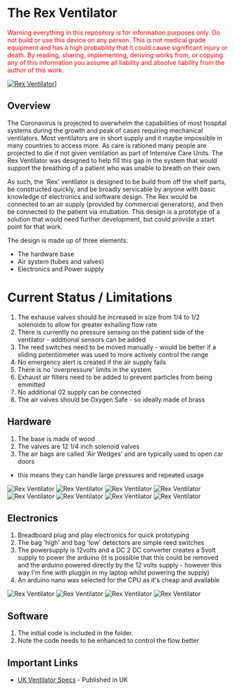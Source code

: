 # The Rex Ventilator

<span style="color:red">Warning everything in this repository is for information purposes only. Do not build or use this device on any person. This is not medical grade equipment and has a high probability that it could cause significant injury or death. By reading, sharing, implementing, deriving works from, or copying any of this information you assume all liability and absolve liability from the author of this work.</span>

[![Rex Ventilator](https://github.com/hackadayrex/ventilator/blob/master/images/video_thumbnail.jpg)](https://youtu.be/pFnB-vOWQmU "Rex Ventilator")]

## Overview

The Coronavirus is projected to overwhelm the capabilities of most hospital systems during the growth and peak of cases requiring mechanical ventilators. Most ventilators are in short supply and it maybe impossible in many countries to access more. As care is rationed many people are projected to die if not given ventilation as part of Intensive Care Units. The Rex Ventilator was designed to help fill this gap in the system that would support the breathing of a patient who was unable to breath on their own.

As such, the 'Rex' ventilator is designed to be build from off the shelf parts, be constructed quickly, and be broadly servicable by anyone with basic knowledge of electronics and software design. The Rex would be connected to an air supply (provided by commercial generators), and then be connected to the patient via intubation. This design is a prototype of a solution that would need further development, but could provide a start point for that work.

The design is made up of three elements:
 - The hardware base
 - Air system (tubes and valves)
 - Electronics and Power supply

# Current Status / Limitations
1) The exhause valves should be increased in size from 1/4 to 1/2 solenoids to allow for greater exhailing flow rate
2) There is currently no pressure sensing on the patient side of the ventilator - additional sensors can be added
3) The reed switches need to be moved manually - would be better if a sliding potentiometer was used to more actively control the range
4) No emergency alert is created if the air supply fails
5) There is no 'overpressure' limits in the system
6) Exhaust air filters need to be added to prevent particles from being emmitted
7) No additional 02 supply can be connected
8) The air valves should be Oxygen Safe - so ideally made of brass

## Hardware
1) The base is made of wood
2) The valves are 12 1/4 inch solenoid valves
3) The air bags are called 'Air Wedges' and are typically used to open car doors
 - this means they can handle large pressures and repeated usage

![Rex Ventilator](https://github.com/hackadayrex/ventilator/blob/master/hardware/IMG_1255.jpg)
![Rex Ventilator](https://github.com/hackadayrex/ventilator/blob/master/hardware/IMG_1256.jpg)
![Rex Ventilator](https://github.com/hackadayrex/ventilator/blob/master/hardware/IMG_1257.jpg)
![Rex Ventilator](https://github.com/hackadayrex/ventilator/blob/master/hardware/IMG_1262.jpg)
![Rex Ventilator](https://github.com/hackadayrex/ventilator/blob/master/hardware/IMG_1263.jpg)
![Rex Ventilator](https://github.com/hackadayrex/ventilator/blob/master/hardware/IMG_1264.jpg)
![Rex Ventilator](https://github.com/hackadayrex/ventilator/blob/master/hardware/IMG_1265.jpg)
![Rex Ventilator](https://github.com/hackadayrex/ventilator/blob/master/hardware/IMG_1266.jpg)

## Electronics
1) Breadboard plug and play electronics for quick prototyping
2) The bag 'high' and bag 'low' detectors are simple reed switches
3) The powersupply is 12volts and a DC 2 DC converter creates a 5volt supply to power the arduino (it is possible that this could be removed and the arduino powered directly by the 12 volts supply - however this way I'm fine with pluggin in my laptop whilst powering the supply)
4) An arduino nano was selected for the CPU as it's cheap and available

![Rex Ventilator](https://github.com/hackadayrex/ventilator/blob/master/electronics/IMG_1258.jpg)
![Rex Ventilator](https://github.com/hackadayrex/ventilator/blob/master/electronics/IMG_1259.jpg)
![Rex Ventilator](https://github.com/hackadayrex/ventilator/blob/master/electronics/IMG_1260.jpg)
![Rex Ventilator](https://github.com/hackadayrex/ventilator/blob/master/electronics/IMG_1261.jpg)

## Software
1) The initial code is included in the folder.
2) Note the code needs to be enhanced to control the flow better


## Important Links

* [UK Ventilator Specs](https://www.britishchambers.org.uk/media/get/Specification%20For%20RMVS%20Challenge.pdf) - Published in UK

